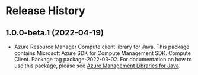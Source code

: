# Release History

## 1.0.0-beta.1 (2022-04-19)

- Azure Resource Manager Compute client library for Java. This package contains Microsoft Azure SDK for Compute Management SDK. Compute Client. Package tag package-2022-03-02. For documentation on how to use this package, please see [Azure Management Libraries for Java](https://aka.ms/azsdk/java/mgmt).
